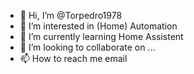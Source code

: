 - 👋 Hi, I’m @Torpedro1978
- 👀 I’m interested in (Home) Automation
- 🌱 I’m currently learning Home Assistent
- 💞️ I’m looking to collaborate on ...
- 📫 How to reach me email

<!---
Torpedro1978/Torpedro1978 is a ✨ special ✨ repository because its `README.md` (this file) appears on your GitHub profile.
You can click the Preview link to take a look at your changes.
--->
